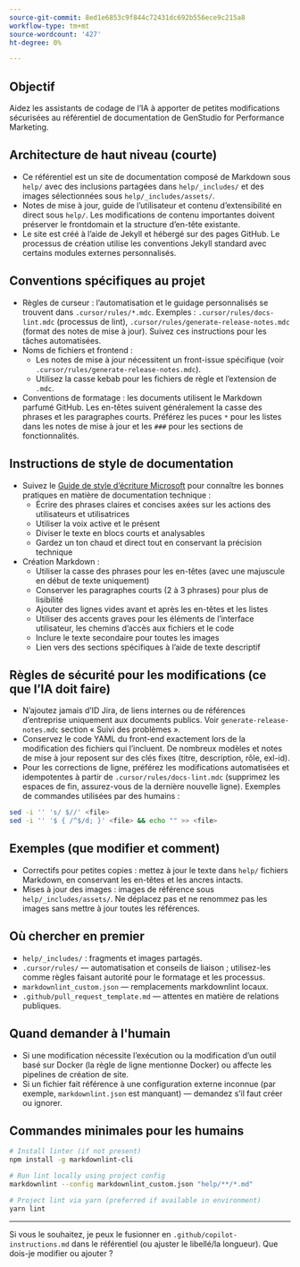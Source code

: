 ```yaml
---
source-git-commit: 8ed1e6853c9f844c72431dc692b556ece9c215a8
workflow-type: tm+mt
source-wordcount: '427'
ht-degree: 0%

---
```

## Objectif

Aidez les assistants de codage de l’IA à apporter de petites modifications sécurisées au référentiel de documentation de GenStudio for Performance Marketing.

## Architecture de haut niveau (courte)
- Ce référentiel est un site de documentation composé de Markdown sous `help/` avec des inclusions partagées dans `help/_includes/` et des images sélectionnées sous `help/_includes/assets/`.
- Notes de mise à jour, guide de l’utilisateur et contenu d’extensibilité en direct sous `help/`. Les modifications de contenu importantes doivent préserver le frontdomain et la structure d’en-tête existante.
- Le site est créé à l’aide de Jekyll et hébergé sur des pages GitHub. Le processus de création utilise les conventions Jekyll standard avec certains modules externes personnalisés.

## Conventions spécifiques au projet
- Règles de curseur : l’automatisation et le guidage personnalisés se trouvent dans `.cursor/rules/*.mdc`. Exemples : `.cursor/rules/docs-lint.mdc` (processus de lint), `.cursor/rules/generate-release-notes.mdc` (format des notes de mise à jour). Suivez ces instructions pour les tâches automatisées.
- Noms de fichiers et frontend :
   - Les notes de mise à jour nécessitent un front-issue spécifique (voir `.cursor/rules/generate-release-notes.mdc`).
   - Utilisez la casse kebab pour les fichiers de règle et l’extension de `.mdc`.
- Conventions de formatage : les documents utilisent le Markdown parfumé GitHub. Les en-têtes suivent généralement la casse des phrases et les paragraphes courts. Préférez les puces `*` pour les listes dans les notes de mise à jour et les `###` pour les sections de fonctionnalités.

## Instructions de style de documentation
- Suivez le [Guide de style d’écriture Microsoft](https://learn.microsoft.com/en-us/style-guide/) pour connaître les bonnes pratiques en matière de documentation technique :
   - Écrire des phrases claires et concises axées sur les actions des utilisateurs et utilisatrices
   - Utiliser la voix active et le présent
   - Diviser le texte en blocs courts et analysables
   - Gardez un ton chaud et direct tout en conservant la précision technique
- Création Markdown :
   - Utiliser la casse des phrases pour les en-têtes (avec une majuscule en début de texte uniquement)
   - Conserver les paragraphes courts (2 à 3 phrases) pour plus de lisibilité
   - Ajouter des lignes vides avant et après les en-têtes et les listes
   - Utiliser des accents graves pour les éléments de l’interface utilisateur, les chemins d’accès aux fichiers et le code
   - Inclure le texte secondaire pour toutes les images
   - Lien vers des sections spécifiques à l’aide de texte descriptif

## Règles de sécurité pour les modifications (ce que l’IA doit faire)
- N’ajoutez jamais d’ID Jira, de liens internes ou de références d’entreprise uniquement aux documents publics. Voir `generate-release-notes.mdc` section « Suivi des problèmes ».
- Conservez le code YAML du front-end exactement lors de la modification des fichiers qui l’incluent. De nombreux modèles et notes de mise à jour reposent sur des clés fixes (titre, description, rôle, exl-id).
- Pour les corrections de ligne, préférez les modifications automatisées et idempotentes à partir de `.cursor/rules/docs-lint.mdc` (supprimez les espaces de fin, assurez-vous de la dernière nouvelle ligne). Exemples de commandes utilisées par des humains :

```sh
sed -i '' 's/ $//' <file>
sed -i '' '$ { /^$/d; }' <file> && echo "" >> <file>
```

## Exemples (que modifier et comment)
- Correctifs pour petites copies : mettez à jour le texte dans `help/` fichiers Markdown, en conservant les en-têtes et les ancres intacts.
- Mises à jour des images : images de référence sous `help/_includes/assets/`. Ne déplacez pas et ne renommez pas les images sans mettre à jour toutes les références.

## Où chercher en premier
- `help/_includes/` : fragments et images partagés.
- `.cursor/rules/` — automatisation et conseils de liaison ; utilisez-les comme règles faisant autorité pour le formatage et les processus.
- `markdownlint_custom.json` — remplacements markdownlint locaux.
- `.github/pull_request_template.md` — attentes en matière de relations publiques.

## Quand demander à l&#39;humain
- Si une modification nécessite l’exécution ou la modification d’un outil basé sur Docker (la règle de ligne mentionne Docker) ou affecte les pipelines de création de site.
- Si un fichier fait référence à une configuration externe inconnue (par exemple, `markdownlint.json` est manquant) — demandez s’il faut créer ou ignorer.

## Commandes minimales pour les humains

```sh
# Install linter (if not present)
npm install -g markdownlint-cli

# Run lint locally using project config
markdownlint --config markdownlint_custom.json "help/**/*.md"

# Project lint via yarn (preferred if available in environment)
yarn lint
```

---
Si vous le souhaitez, je peux le fusionner en `.github/copilot-instructions.md` dans le référentiel (ou ajuster le libellé/la longueur). Que dois-je modifier ou ajouter ?
